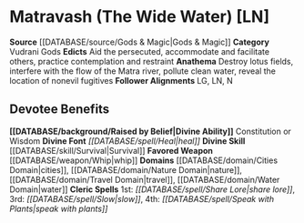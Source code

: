 ﻿---
ability:
- Constitution
- Wisdom
ability_boost:
- Constitution
- Wisdom
alignment: LN
deity:
- '[[DATABASE/deity/Matravash|Matravash]]'
deity_category: Vudrani Gods
divine_font: Heal
domain:
- '[[DATABASE/domain/Cities Domain|Cities]]'
- '[[DATABASE/domain/Nature Domain|Nature]]'
- '[[DATABASE/domain/Travel Domain|Travel]]'
- '[[DATABASE/domain/Water Domain|Water]]'
favored_weapon: '[[DATABASE/weapon/Whip|Whip]]'
follower_alignment:
- LG
- LN
- N
id: '193'
name: Matravash
rarity: Common
rus_type_level: null
skill:
- '[[DATABASE/skill/Survival|Survival]]'
source: '[[DATABASE/source/Gods & Magic|Gods & Magic]]'
trait: null
type: Deity

---
# Matravash (The Wide Water) [LN]

**Source** [[DATABASE/source/Gods & Magic|Gods & Magic]] 
**Category** Vudrani Gods
**Edicts** Aid the persecuted, accommodate and facilitate others, practice contemplation and restraint
**Anathema** Destroy lotus fields, interfere with the flow of the Matra river, pollute clean water, reveal the location of nonevil fugitives
**Follower Alignments** LG, LN, N

## Devotee Benefits

**[[DATABASE/background/Raised by Belief|Divine Ability]]** Constitution or Wisdom
**Divine Font** _[[DATABASE/spell/Heal|heal]]_
**Divine Skill** [[DATABASE/skill/Survival|Survival]]
**Favored Weapon** [[DATABASE/weapon/Whip|whip]]
**Domains** [[DATABASE/domain/Cities Domain|cities]], [[DATABASE/domain/Nature Domain|nature]], [[DATABASE/domain/Travel Domain|travel]], [[DATABASE/domain/Water Domain|water]]
**Cleric Spells** 1st: _[[DATABASE/spell/Share Lore|share lore]]_, 3rd: _[[DATABASE/spell/Slow|slow]]_, 4th: _[[DATABASE/spell/Speak with Plants|speak with plants]]_